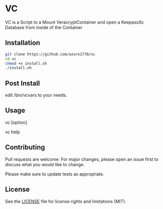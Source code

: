 # VC

VC is a Script to a Mount VeracryptContainer and open a KeepassXc Database from inside of the Container

## Installation


```bash
git clone https://github.com/azure1770/vc
cd vc
chmod +x install.sh
./install.sh
```
## Post Install
edit /bin/vcvars to your needs.

## Usage
vc [option]

vc help

## Contributing

Pull requests are welcome. For major changes, please open an issue first
to discuss what you would like to change.

Please make sure to update tests as appropriate.

## License

See the [LICENSE](LICENSE.md) file for license rights and limitations (MIT).
